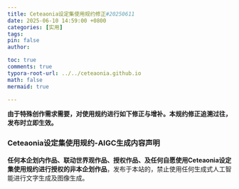 ```yaml
---
title: Ceteaonia设定集使用规约修正#20250611
date: 2025-06-10 14:59:00 +0800
categories: [实用]
tags: 
pin: false
author: 

toc: true
comments: true
typora-root-url: ../../ceteaonia.github.io
math: false
mermaid: true

---
```

**由于特殊创作需求需要，对使用规约进行如下修正与增补。本规约修正追溯过往，发布时立即生效。**

### Ceteaonia设定集使用规约-AIGC生成内容声明

**任何本企划内作品、联动世界观作品、授权作品、及任何自愿使用Ceteaonia设定集使用规约进行授权的非本企划作品**，发布于本站的，禁止使用任何生成式人工智能进行文字生成及图像生成。